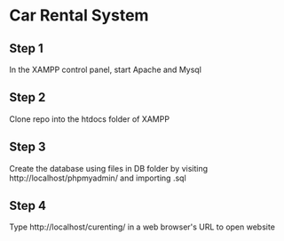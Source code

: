 # Car Rental System

## Step 1
In the XAMPP control panel, start Apache and Mysql

## Step 2
Clone repo into the htdocs folder of XAMPP

## Step 3
Create the database using files in DB folder by visiting http://localhost/phpmyadmin/ and importing .sql

## Step 4
Type http://localhost/curenting/ in a web browser's URL to open website
